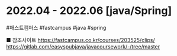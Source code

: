 # 2022.04 - 2022.06 [java/Spring]
#패스트캠퍼스 #fastcampus #java #spring

■ 참조사이트
https://fastcampus.co.kr/courses/203525/clips/
https://gitlab.com/easyspubjava/javacoursework/-/tree/master
